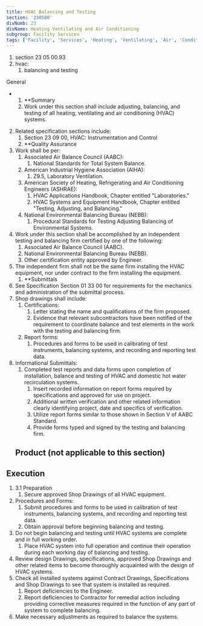 ```yaml
---
title: HVAC Balancing and Testing
section: '230500'
divNumb: 23
divName: Heating Ventilating and Air Conditioning
subgroup: Facility Services
tags: ['Facility', 'Services', 'Heating', 'Ventilating', 'Air', 'Conditioning', 'HVAC', 'Balancing', 'Testing']
---
```


   1. section 23 05 00.93
   1. hvac:
      1. balancing and testing

General

* 
	1. **Summary
   1. Work under this section shall include adjusting, balancing, and testing of all heating, ventilating and air conditioning (HVAC) systems. 
2. Related specification sections include:
	1. Section 23 09 00, HVAC: Instrumentation and Control
	2. **Quality Assurance
3. Work shall be per:
	1. Associated Air Balance Council (AABC):
		1. National Standards for Total System Balance.
	2. American Industrial Hygiene Association (AIHA):
		1. Z9.5, Laboratory Ventilation.
	3. American Society of Heating, Refrigerating and Air Conditioning Engineers (ASHRAE):
		1. HVAC Applications Handbook, Chapter entitled "Laboratories."
		2. HVAC Systems and Equipment Handbook, Chapter entitled "Testing, Adjusting, and Balancing."
	4. National Environmental Balancing Bureau (NEBB):
		1. Procedural Standards for Testing Adjusting Balancing of Environmental Systems.
4. Work under this section shall be accomplished by an independent testing and balancing firm certified by one of the following:
	1. Associated Air Balance Council (AABC).
	2. National Environmental Balancing Bureau (NEBB).
	3. Other certification entity approved by Engineer.
5. The independent firm shall not be the same firm installing the HVAC equipment, nor under contract to the firm installing the equipment. 
	1. **Submittals
6. See Specification Section 01 33 00 for requirements for the mechanics and administration of the submittal process.
7. Shop drawings shall include:
	1. Certifications:
		1. Letter stating the name and qualifications of the firm proposed.
		2. Evidence that relevant subcontractors have been notified of the requirement to coordinate balance and test elements in the work with the testing and balancing firm.
	2. Report forms:
		1. Procedures and forms to be used in calibrating of test instruments, balancing systems, and recording and reporting test data.
8. Informational Submittals:
	1. Completed test reports and data forms upon completion of installation, balance and testing of HVAC and domestic hot water recirculation systems.
		1. Insert recorded information on report forms required by specifications and approved for use on project.
		2. Additional written verification and other related information clearly identifying project, date and specifics of verification.
		3. Utilize report forms similar to those shown in Section V of AABC Standard.
		4. Provide forms typed and signed by the testing and balancing firm.
   ## Product (not applicable to this section)


## Execution

1. 3.1 Preparation
   1. Secure approved Shop Drawings of all HVAC equipment.
2. Procedures and Forms:
	1. Submit procedures and forms to be used in calibration of test instruments, balancing systems, and recording and reporting test data.
	2. Obtain approval before beginning balancing and testing.
3. Do not begin balancing and testing until HVAC systems are complete and in full working order.
	1. Place HVAC system into full operation and continue their operation during each working day of balancing and testing.
4. Review design Drawings, specifications, approved Shop Drawings and other related items to become thoroughly acquainted with the design of HVAC systems.
5. Check all installed systems against Contract Drawings, Specifications and Shop Drawings to see that system is installed as required.
	1. Report deficiencies to the Engineer.
	2. Report deficiencies to Contractor for remedial action including providing corrective measures required in the function of any part of system to complete balancing.
6. Make necessary adjustments as required to balance the systems.

